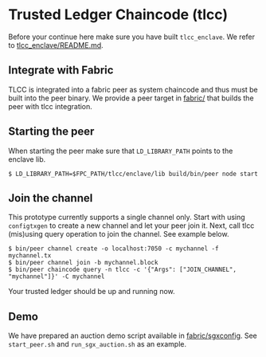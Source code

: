 <!---
Licensed under Creative Commons Attribution 4.0 International License
https://creativecommons.org/licenses/by/4.0/
--->
# Trusted Ledger Chaincode (tlcc)

Before your continue here make sure you have built ``tlcc_enclave``.
We refer to [tlcc_enclave/README.md](../tlcc_enclave).

## Integrate with Fabric

TLCC is integrated into a fabric peer as system chaincode and thus must be built into the peer binary.
We provide a peer target in [fabric/](../fabric) that builds the peer with tlcc integration.

## Starting the peer

When starting the peer make sure that `LD_LIBRARY_PATH` points to the enclave lib.

    $ LD_LIBRARY_PATH=$FPC_PATH/tlcc/enclave/lib build/bin/peer node start

## Join the channel

This prototype currently supports a single channel only. Start with using
`configtxgen` to create a new channel and let your peer join it. Next,
call tlcc (mis)using query operation to join the channel. See example
below.

    $ bin/peer channel create -o localhost:7050 -c mychannel -f mychannel.tx
    $ bin/peer channel join -b mychannel.block
    $ bin/peer chaincode query -n tlcc -c '{"Args": ["JOIN_CHANNEL", "mychannel"]}' -C mychannel

Your trusted ledger should be up and running now.


## Demo

We have prepared an auction demo script available in [fabric/sgxconfig](../fabric/sgxconfig/demo).
See `start_peer.sh` and `run_sgx_auction.sh` as an example.
